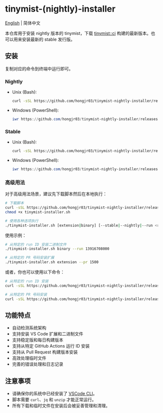 # tinymist-(nightly)-installer

[English](README.md) | 简体中文

本仓库用于安装 nightly 版本的 tinymist，下载 [tinymist::ci](https://github.com/Myriad-Dreamin/tinymist/actions/workflows/release-vscode.yml) 构建的最新版本。也可以用来安装最新的 stable 发行版。

## 安装

复制对应的命令到终端中运行即可。

### Nightly

- Unix (Bash):

    ```bash
    curl -sSL https://github.com/hongjr03/tinymist-nightly-installer/releases/latest/download/run.sh | bash
    ```

- Windows (PowerShell):

    ```powershell
    iwr https://github.com/hongjr03/tinymist-nightly-installer/releases/latest/download/run.ps1 -UseBasicParsing | iex
    ```

### Stable

- Unix (Bash):

    ```bash
    curl -sSL https://github.com/hongjr03/tinymist-nightly-installer/releases/latest/download/run.sh | bash -s -- --stable
    ```

- Windows (PowerShell):

    ```powershell
    iwr https://github.com/hongjr03/tinymist-nightly-installer/releases/latest/download/run.ps1 -UseBasicParsing | iex -ArgumentList '--stable'
    ```

### 高级用法

对于高级用法场景，建议先下载脚本然后在本地执行：

```bash
# 下载脚本
curl -sSL https://github.com/hongjr03/tinymist-nightly-installer/releases/latest/download/run.sh -o tinymist-installer.sh
chmod +x tinymist-installer.sh

# 使用各种选项执行
./tinymist-installer.sh [extension|binary] [--stable|--nightly|--run <run_id>|--pr <pr_number>]
```

使用示例：

```bash
# 从特定的 run ID 安装二进制文件
./tinymist-installer.sh binary --run 13916708000

# 从特定的 PR 号码安装扩展
./tinymist-installer.sh extension --pr 1500
```

或者，你也可以使用以下命令：

```bash
# 从特定的 run ID 安装
curl -sSL https://github.com/hongjr03/tinymist-nightly-installer/releases/latest/download/run.sh | bash -s -- [extension|binary] --run <run_id>

# 从特定的 PR 号码安装
curl -sSL https://github.com/hongjr03/tinymist-nightly-installer/releases/latest/download/run.sh | bash -s -- [extension|binary] --pr <pr_number>
```

## 功能特点

- 自动检测系统架构
- 支持安装 VS Code 扩展和二进制文件
- 支持稳定版和每日构建版本
- 支持从特定 GitHub Actions 运行 ID 安装
- 支持从 Pull Request 构建版本安装
- 高效处理临时文件
- 完善的错误处理和日志记录

## 注意事项

- 请确保你的系统中已经安装了 [VSCode CLI](https://code.visualstudio.com/docs/editor/command-line)。
- 脚本需要 `curl`、`jq` 和 `unzip` 才能正常运行。
- 所有下载和临时文件在安装后会被妥善管理和清理。
